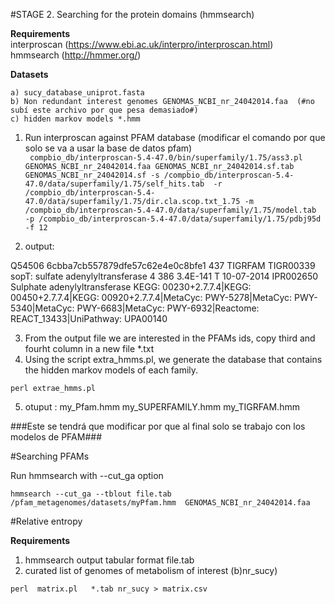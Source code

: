 #STAGE 2. Searching for the protein domains (hmmsearch) 

**Requirements**  
interproscan (https://www.ebi.ac.uk/interpro/interproscan.html)  
hmmsearch (http://hmmer.org/)

**Datasets**  

 	a) sucy_database_uniprot.fasta    
 	b) Non redundant interest genomes GENOMAS_NCBI_nr_24042014.faa  (#no subí este archivo por que pesa demasiado#)     
 	c) hidden markov models *.hmm     
 	
1) Run interproscan against PFAM database (modificar el comando por que solo se va a usar la base de datos pfam)   
`
compbio_db/interproscan-5.4-47.0/bin/superfamily/1.75/ass3.pl GENOMAS_NCBI_nr_24042014.faa GENOMAS_NCBI_nr_24042014.sf.tab GENOMAS_NCBI_nr_24042014.sf -s /compbio_db/interproscan-5.4-47.0/data/superfamily/1.75/self_hits.tab 
-r /compbio_db/interproscan-5.4-47.0/data/superfamily/1.75/dir.cla.scop.txt_1.75
-m /compbio_db/interproscan-5.4-47.0/data/superfamily/1.75/model.tab 
-p /compbio_db/interproscan-5.4-47.0/data/superfamily/1.75/pdbj95d -f 12`

2) output:      

Q54506    6cbba7cb557879dfe57c62e4e0c8bfe1    437    TIGRFAM    TIGR00339    sopT: sulfate adenylyltransferase    4    386    3.4E-141    T    10-07-2014    IPR002650    Sulphate adenylyltransferase    KEGG: 00230+2.7.7.4|KEGG: 00450+2.7.7.4|KEGG: 00920+2.7.7.4|MetaCyc: PWY-5278|MetaCyc: PWY-5340|MetaCyc: PWY-6683|MetaCyc: PWY-6932|Reactome: REACT_13433|UniPathway: UPA00140

3) From the output file we are interested in the PFAMs ids, copy third and fourht column in a new file *.txt   
4) Using the script extra_hmms.pl, we generate the database that contains the hidden markov models of each family.   
   
`perl extrae_hmms.pl`  

5) otuput : my_Pfam.hmm  my_SUPERFAMILY.hmm  my_TIGRFAM.hmm  

###Este se tendrá que modificar por que al final solo se trabajo con los modelos de PFAM###


#Searching PFAMs  


Run hmmsearch  with --cut_ga option 

`hmmsearch --cut_ga --tblout file.tab /pfam_metagenomes/datasets/myPfam.hmm  GENOMAS_NCBI_nr_24042014.faa` 


#Relative entropy  

**Requirements**
1) hmmsearch output tabular format  file.tab  
2) curated list of genomes of metabolism of interest  (b)nr_sucy) 



`perl  matrix.pl   *.tab nr_sucy > matrix.csv `


